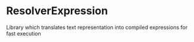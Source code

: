 # ResolverExpression
Library which translates text representation into compiled expressions for fast execution
